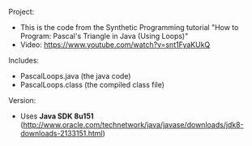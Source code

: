 Project: 
- This is the code from the Synthetic Programming tutorial "How to Program: Pascal's Triangle in Java (Using Loops)"
- Video: https://www.youtube.com/watch?v=snt1FyaKUkQ

Includes:
- PascalLoops.java (the java code)
- PascalLoops.class (the compiled class file)

Version:
- Uses <b>Java SDK 8u151</b> (http://www.oracle.com/technetwork/java/javase/downloads/jdk8-downloads-2133151.html)
